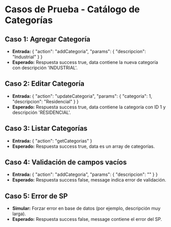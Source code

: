 # Casos de Prueba - Catálogo de Categorías

## Caso 1: Agregar Categoría
- **Entrada:** { "action": "addCategoria", "params": { "descripcion": "Industrial" } }
- **Esperado:** Respuesta success true, data contiene la nueva categoría con descripción 'INDUSTRIAL'.

## Caso 2: Editar Categoría
- **Entrada:** { "action": "updateCategoria", "params": { "categoria": 1, "descripcion": "Residencial" } }
- **Esperado:** Respuesta success true, data contiene la categoría con ID 1 y descripción 'RESIDENCIAL'.

## Caso 3: Listar Categorías
- **Entrada:** { "action": "getCategorias" }
- **Esperado:** Respuesta success true, data es un array de categorías.

## Caso 4: Validación de campos vacíos
- **Entrada:** { "action": "addCategoria", "params": { "descripcion": "" } }
- **Esperado:** Respuesta success false, message indica error de validación.

## Caso 5: Error de SP
- **Simular:** Forzar error en base de datos (por ejemplo, descripción muy larga).
- **Esperado:** Respuesta success false, message contiene el error del SP.
